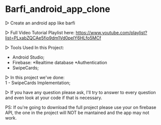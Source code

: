 # Barfi_android_app_clone

▷ Create an android app like barfi

▷ Full Video Tutorial Playlist here: https://www.youtube.com/playlist?list=PLxabZQCAe5fio9dm1Vd0peIY6HLfo5MCf

▷ Tools Used In this Project:
- Android Studio;
- Firebase:
    *Realtime database
    *Authentication
 - SwipeCards;

▷ In this project we've done:<br />
1 - SwipeCards Implementation;<br />

▷ If you have any question please ask, I'll try to answer to every question and even look at your code if that is necessary.


PS: If ou're going to download the full project please use your on firebase API, the one in the project will NOT be mantained and the app may not work.
